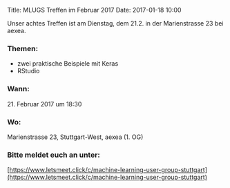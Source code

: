 Title: MLUGS Treffen im Februar 2017
Date: 2017-01-18 10:00

Unser achtes Treffen ist am Dienstag, dem 21.2. in der Marienstrasse 23 bei aexea.

### Themen:

- zwei praktische Beispiele mit Keras
- RStudio


### Wann:

<p>21. Februar 2017 um 18:30</p>  

### Wo:

Marienstrasse 23, Stuttgart-West, aexea (1. OG)

### Bitte meldet euch an unter:
[https://www.letsmeet.click/c/machine-learning-user-group-stuttgart](https://www.letsmeet.click/c/machine-learning-user-group-stuttgart)
